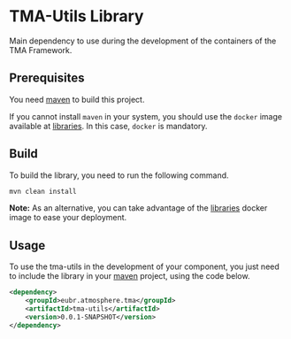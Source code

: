# TMA-Utils Library 

Main dependency to use during the development of the containers of the TMA Framework.


## Prerequisites

You need [maven](https://maven.apache.org/) to build this project.

If you cannot install `maven` in your system, you should use the `docker` image available at [libraries](../). In this case, `docker` is mandatory.


## Build

To build the library, you need to run the following command.

```sh
mvn clean install
```

**Note:** As an alternative, you can take advantage of the [libraries](../) docker image to ease your deployment.

## Usage

To use the tma-utils in the development of your component, you just need to include the library in your [maven](https://maven.apache.org/) project, using the code below.

```xml
<dependency>
    <groupId>eubr.atmosphere.tma</groupId>
    <artifactId>tma-utils</artifactId>
    <version>0.0.1-SNAPSHOT</version>
</dependency>
```
